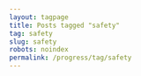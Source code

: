 ```yaml
---
layout: tagpage
title: Posts tagged "safety"
tag: safety
slug: safety
robots: noindex
permalink: /progress/tag/safety
---
```

